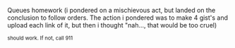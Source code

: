 Queues homework
(i pondered on a mischievous act, but landed on the conclusion to follow orders. The action i pondered was to make 4 gist's and upload each link of it, but then i thought "nah..., that would be too cruel)


<sub>should work. If not, call 911</sub>
